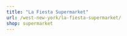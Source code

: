 ```yaml
---
title: "La Fiesta Supermarket"
url: /west-new-york/la-fiesta-supermarket/
shop: supermarket
---
```

